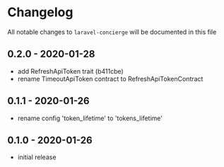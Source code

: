 # Changelog

All notable changes to `laravel-concierge` will be documented in this file

## 0.2.0 - 2020-01-28

- add RefreshApiToken trait (b411cbe)
- rename TimeoutApiToken contract to RefreshApiTokenContract

## 0.1.1 - 2020-01-26

- rename config 'token_lifetime' to 'tokens_lifetime'

## 0.1.0 - 2020-01-26

- initial release
